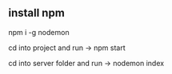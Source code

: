 ## install npm

npm i -g nodemon

cd into project and run -> npm start

cd into server folder and run -> nodemon index